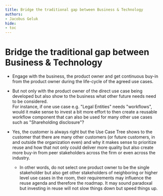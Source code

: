 ```yaml
---
title: Bridge the traditional gap between Business & Technology
authors:
- Jacobus Geluk
hide: 
- toc
---
```

# Bridge the traditional gap between Business & Technology

- Engage with the business, the product owner and get continuous
  buy-in from the product owner during the life-cycle of the
  agreed use cases.

- But not only with the product owner of the direct use case being
  developed but also show to the business what other future needs
  need to be considered.<br/>
  For instance, if one use case e.g. "Legal Entities" needs
  "workflows", would it make sense to invest a bit more effort
  to then create a reusable workflow component that can also 
  be used for many other use cases such as 
  "Shareholding disclosure"?

- Yes, the customer is always right but the Use Case Tree 
  shows to the customer that there are many other customers
  (or future customers, in and outside the organization even)
  and why it makes sense to prioritize reuse and how that not 
  only could deliver more quality but also create more buy-in 
  from peer stakeholders across the firm or even across the 
  industry.

    * In other words, do not select one product owner to be the
      single stakeholder but also get other stakeholders of
      neighboring or higher level use cases in the room, their
      requirements may influence the reuse agenda and therefore
      the roadmap. It may sound paradoxal but investing in reuse
      will not slow things down but speed things up.
